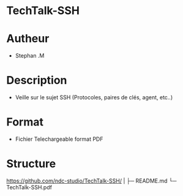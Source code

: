 # TechTalk-SSH

# Autheur
- Stephan .M

# Description
- Veille sur le sujet SSH (Protocoles, paires de clés, agent, etc..)

# Format
- Fichier Telechargeable format PDF

# Structure
https://github.com/ndc-studio/TechTalk-SSH/
        |
        ├─ README.md
        └─ TechTalk-SSH.pdf 